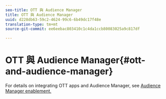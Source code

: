 ```yaml
---
seo-title: OTT 與 Audience Manager
title: OTT 與 Audience Manager
uuid: d228db63-59c2-4624-99c6-6b49dc17f48e
translation-type: tm+mt
source-git-commit: ee6eebac803410c1c4da1ccb80083025a9c817df

---
```



# OTT 與 Audience Manager{#ott-and-audience-manager}

For details on integrating OTT apps and Audience Manager, see [Audience Manager enablement.](../../intro-to-ava/am-enablement.md)
